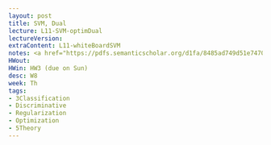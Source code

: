 ```yaml
---
layout: post
title: SVM, Dual
lecture: L11-SVM-optimDual 
lectureVersion: 
extraContent: L11-whiteBoardSVM
notes: <a href="https://pdfs.semanticscholar.org/d1fa/8485ad749d51e7470d801bc1931706597601.pdf"> Paper SMO </a>
HWout: 
HWin: HW3 (due on Sun)
desc: W8
week: Th
tags:
- 3Classification
- Discriminative
- Regularization
- Optimization
- 5Theory
---
```

